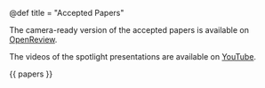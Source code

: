 @def title = "Accepted Papers"

The camera-ready version of the accepted papers is available on [OpenReview](https://openreview.net/group?id=auai.org/UAI/2023/Workshop/TPM).

The videos of the spotlight presentations are available on [YouTube](https://youtube.com/playlist?list=PLhxphuSjWkTnjT_iTlEdggV5htPp5UvKD).


{{ papers }}
